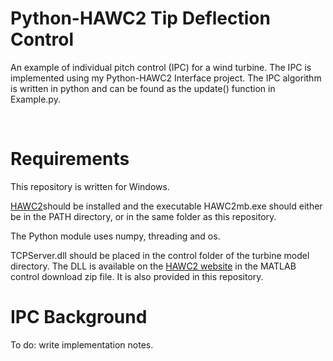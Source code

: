 Python-HAWC2 Tip Deflection Control
===================================

An example of individual pitch control (IPC) for a wind turbine. The IPC is
implemented using my Python-HAWC2 Interface project. The IPC algorithm is
written in python and can be found as the update() function in Example.py.

 

Requirements
============

This repository is written for Windows.

[HAWC2](http://www.hawc2.dk/)should be installed and the executable HAWC2mb.exe
should either be in the PATH directory, or in the same folder as this
repository.

The Python module uses numpy, threading and os.

TCPServer.dll should be placed in the control folder of the turbine model
directory. The DLL is available on the [HAWC2
website](http://www.hawc2.dk/download/dlls) in the MATLAB control download zip
file. It is also provided in this repository.

IPC Background
==============

To do: write implementation notes.

 
